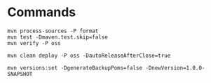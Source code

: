 Commands
====================

```
mvn process-sources -P format
mvn test -Dmaven.test.skip=false
mvn verify -P oss

mvn clean deploy -P oss -DautoReleaseAfterClose=true

mvn versions:set -DgenerateBackupPoms=false -DnewVersion=1.0.0-SNAPSHOT
```
